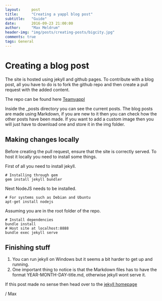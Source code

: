 ```yaml
---
layout:     post
title:      "Creating a yappl blog post"
subtitle:   "Guide"
date:       2016-09-23 21:00:00
author:     "Max Meldrum"
header-img: "img/posts/creating-posts/bigcity.jpg"
comments: true
tags: General
---
```


# Creating a blog post


The site is hosted using jekyll and github pages. To contribute with a blog post, all you have to do is to fork the github repo and then create a pull request with the added content.

The repo can be found here [Teamyappl](https://github.com/teamyappl/teamyappl.github.io)

Inside the _posts directory you can see the current posts. The blog posts are made using Markdown, if you are new to it then you can check how the other posts have been made. If you want to add a custom image then you will just have to download one and store it in the img folder.


## Making changes locally

Before creating the pull request, ensure that the site is correctly served. To host it locally you need to install some things.

First of all you need to install jekyll.


    # Installing through gem
    gem install jekyll bundler

Next NodeJS needs to be installed.

    # For systems such as Debian and Ubuntu
    apt-get install nodejs


Assuming you are in the root folder of the repo. 
   
    # Install dependencies
    bundle install
    # Host site at localhost:8888
    bundle exec jekyll serve



## Finishing stuff

1. You can run jekyll on Windows but it seems a bit harder to get up and running.
2. One important thing to notice is that the Markdown files has to have the format YEAR-MONTH-DAY-title.md, otherwise jekyll wont serve it.

If this post made no sense then head over to the [jekyll homepage](https://jekyllrb.com/)

/ Max






